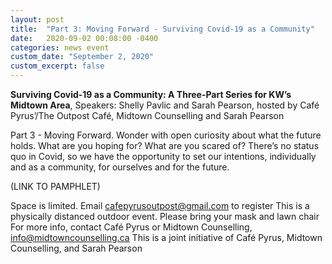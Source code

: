 ```yaml
---
layout: post
title:  "Part 3: Moving Forward - Surviving Covid-19 as a Community"
date:   2020-09-02 00:08:00 -0400
categories: news event
custom_date: "September 2, 2020"
custom_excerpt: false
---
```


**Surviving Covid-19 as a Community: A Three-Part Series for KW’s Midtown Area**, Speakers: Shelly Pavlic and Sarah Pearson, hosted by Café Pyrus’/The Outpost Café, Midtown Counselling and Sarah Pearson  

Part 3 - Moving Forward. Wonder with open curiosity about what the future holds. What are you hoping for? What are you scared of? There’s no status quo in Covid, so we have the opportunity to set our intentions, individually and as a community, for ourselves and for the future.

(LINK TO PAMPHLET)

Space is limited. Email cafepyrusoutpost@gmail.com to register
This is a physically distanced outdoor event. Please bring your mask and lawn chair
For more info, contact Café Pyrus or Midtown Counselling, info@midtowncounselling.ca
This is a joint initiative of Café Pyrus, Midtown Counselling, and Sarah Pearson
